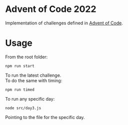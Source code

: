 # Advent of Code 2022

Implementation of challenges defined in [Advent of Code](https://adventofcode.com/2022).

# Usage
From the root folder:  

 `npm run start`  

To run the latest challenge.  
To do the same with timing:

 `npm run timed`  

To run any specific day:

`node src/day3.js`

Pointing to the file for the specific day.